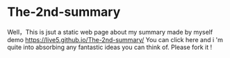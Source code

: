 # The-2nd-summary
Well，This is jsut a static web page about my summary made by myself
demo https://live5.github.io/The-2nd-summary/
You can click here  and i 'm quite into absorbing  any fantastic ideas you can think of.
Please fork it !
